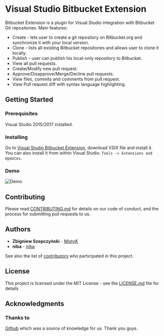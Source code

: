 # Visual Studio Bitbucket Extension

Bitbucket Extension is a plugin for Visual Studio integration with Bitbucket Git repositories. Main features:

*  Create - lets user to create a git repository on Bitbucket.org and synchronize it with your local version.
*  Clone - lists all existing Bitbucket repositories and allows user to clone it locally.
*  Publish - user can publish his local-only repository to Bitbucket.
*  View all pull requests.
*  Create/Modify new pull request.
*  Approve/Disapprove/Merge/Decline pull requests.
*  View files, commits and comments from pull request.
*  View Pull request diff with syntax language highlighting.

## Getting Started

### Prerequisites

Visual Studio 2015/2017 installed.

### Installing

Go to [Visual Studio Bitbucket Extension](https://marketplace.visualstudio.com/items?itemName=MistyK.VisualStudioBitbucketExtension), download VSIX file and install it.
You can also install it from within Visual Studio. ```Tools -> Extensions and Updates```.

### Demo

![Demo](https://j.gifs.com/NxwPp8.gif)


## Contributing

Please read [CONTRIBUTING.md](CONTRIBUTING.md) for details on our code of conduct, and the process for submitting pull requests to us.

## Authors

* **Zbigniew Szepczyński** - [MistyK](https://github.com/MistyKuu)
* **niba** - [niba](https://github.com/niba)

See also the list of [contributors](https://github.com/MistyKuu/bitbucketvsextension/graphs/contributors) who participated in this project.

## License

This project is licensed under the MIT License - see the [LICENSE.md](LICENSE.md) file for details

## Acknowledgments

### Thanks to
[Github](https://visualstudio.github.com/) which was a source of knowledge for us. Thank you guys.

